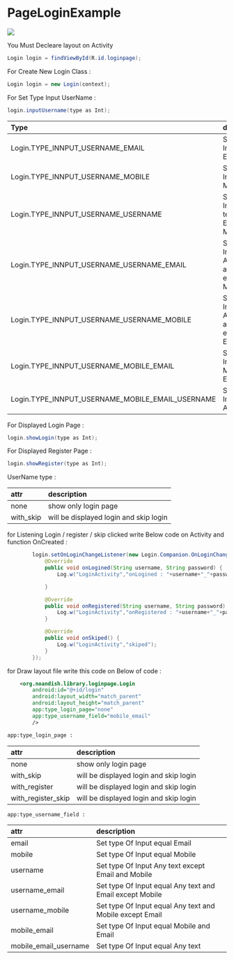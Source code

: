 # PageLoginExample


[![](https://jitpack.io/v/maliasgharm/PageLoginExample.svg)](https://jitpack.io/#maliasgharm/PageLoginExample)


You Must Decleare layout on Activity 

```JAVA
Login login = findViewById(R.id.loginpage);
```

For Create New Login Class :
``` JAVA
Login login = new Login(context);
```

For Set Type Input UserName : 
```JAVA
login.inputUsername(type as Int);
```

| Type | description |
| :-- | :-- |
| Login.TYPE_INNPUT_USERNAME_EMAIL | Set type Of Input equal Email| 
| Login.TYPE_INNPUT_USERNAME_MOBILE  | Set type Of Input equal Mobile |
| Login.TYPE_INNPUT_USERNAME_USERNAME   | Set type Of Input Any text except Email and Mobile |
| Login.TYPE_INNPUT_USERNAME_USERNAME_EMAIL   | Set type Of Input equal Any text and Email except Mobile  |
| Login.TYPE_INNPUT_USERNAME_USERNAME_MOBILE    | Set type Of Input equal Any text and Mobile except Email |
| Login.TYPE_INNPUT_USERNAME_MOBILE_EMAIL    | Set type Of Input equal Mobile and Email |
| Login.TYPE_INNPUT_USERNAME_MOBILE_EMAIL_USERNAME    | Set type Of Input equal Any text |



For Displayed Login Page : 
```JAVA
login.showLogin(type as Int);
```

For Displayed Register Page : 
```JAVA
login.showRegister(type as Int);
```


UserName type : 

| attr | description |
| :-- | :-- |
| none | show only login page | 
| with_skip | will be displayed login and skip login |




for Listening Login / register / skip clicked  write Below code on Activity and function OnCreated : 

```JAVA
        login.setOnLoginChangeListener(new Login.Companion.OnLoginChangeListener() {
            @Override
            public void onLogined(String username, String password) {
                Log.w("LoginActivity","onLogined : "+username+"_"+password);

            }

            @Override
            public void onRegistered(String username, String password) {
                Log.w("LoginActivity","onRegistered : "+username+"_"+password);
            }

            @Override
            public void onSkiped() {
                Log.w("LoginActivity","skiped");
            }
        });
```

for Draw layout file write this code on Below of code : 

```xml
    <org.noandish.library.loginpage.Login
        android:id="@+id/login"
        android:layout_width="match_parent"
        android:layout_height="match_parent"
        app:type_login_page="none"
        app:type_username_field="mobile_email"
        />
```

```xml
app:type_login_page : 
```

| attr | description |
| :-- | :-- |
| none | show only login page | 
| with_skip | will be displayed login and skip login |
| with_register | will be displayed login and skip login |
| with_register_skip | will be displayed login and skip login |


```xml
app:type_username_field : 
```

| attr | description |
| :-- | :-- |
| email | Set type Of Input equal Email| 
| mobile  | Set type Of Input equal Mobile |
| username   | Set type Of Input Any text except Email and Mobile |
| username_email   | Set type Of Input equal Any text and Email except Mobile  |
| username_mobile    | Set type Of Input equal Any text and Mobile except Email |
| mobile_email    | Set type Of Input equal Mobile and Email |
| mobile_email_username    | Set type Of Input equal Any text |



